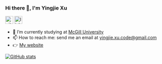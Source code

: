 ### Hi there 👋, I'm Yingjie Xu

[<img src='https://cdn.jsdelivr.net/npm/simple-icons@3.0.1/icons/github.svg' alt='github' height='25'>](https://github.com/yingjie-xu)  [<img src='https://cdn.jsdelivr.net/npm/simple-icons@3.0.1/icons/linkedin.svg' alt='linkedin' height='25'>](https://www.linkedin.com/in/yingjie-xu-0619/)  

- 🌱 I’m currently studying at [McGill University](https://cs.mcgill.ca)  
- 📫 How to reach me: send me an email at yingjie.xu.code@gmail.com
- 👉 [My website](https://yingjie-xu.web.app/)

[![GitHub stats](https://github-readme-stats.vercel.app/api?username=yingjie-xu&show_icons=true)  ](https://yingjie-xu.web.app/)



<!--
**yingjie-xu/yingjie-xu** is a ✨ _special_ ✨ repository because its `README.md` (this file) appears on your GitHub profile.

Here are some ideas to get you started:

- 🔭 I’m currently working on ...
- 🌱 I’m currently learning ...
- 👯 I’m looking to collaborate on ...
- 🤔 I’m looking for help with ...
- 💬 Ask me about ...
- 📫 How to reach me: ...
- 😄 Pronouns: ...
- ⚡ Fun fact: ...
-->
